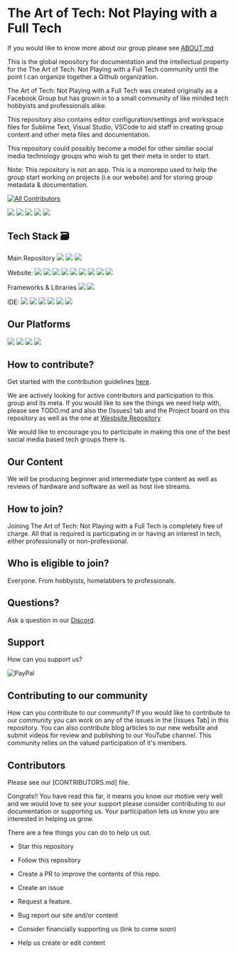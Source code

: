 # The Art of Tech: Not Playing with a Full Tech

If you would like to know more about our group please see [ABOUT.md](https://github.com/taotnpwaft/metadata/blob/main/ABOUT.md)

This is the global repository for documentation and the intellectual property for the The Art of Tech: Not Playing with a Full Tech community until the point I can organize together a Github organization.

The Art of Tech: Not Playing with a Full Tech was created originally as a Facebook Group but has grown in to a small community of like minded tech hobbyists and professionals alike.

This repository also contains editor configuration/settings and workspace files for Sublime Text, Visual Studio, VSCode to aid staff in creating group content and other meta files and documentation.

This repository could possibly become a model for other similar social media technology groups who wish to get their meta in order to start.

Note: This repository is not an app.  This is a monorepo used to help the group start working on projects (i.e our website) and for storing group metadata & documentation.

[![All Contributors](https://img.shields.io/badge/all_contributors-bot-orange.svg?style=flat-square)](#contributors-)

<div>
<img src="https://img.shields.io/github/discussions/taotnpwaft?style=for-the-badge">
<img src="https://img.shields.io/github/license/taotnpwaft?style=for-the-badge">
<img src="https://img.shields.io/github/contributors/taotnpwaft?style=for-the-badge">
<img src="https://img.shields.io/github/stars/taotnpwaft?style=for-the-badge">
<img src="https://img.shields.io/github/issues/taotnpwaft?style=for-the-badge">
</div>

## Tech Stack 🗃

 Main Repository
 <img src="https://img.shields.io/badge/Markdown-000000?style=for-the-badge&logo=markdown&logoColor=white">
 <img src="https://img.shields.io/badge/Git-F05032?style=for-the-badge&logo=git&logoColor=white">
 <img src="https://img.shields.io/badge/GitHub-100000?style=for-the-badge&logo=github&logoColor=white">

 Website:
 <img src="https://img.shields.io/badge/Bootstrap-563D7C?style=for-the-badge&logo=bootstrap&logoColor=white">
 <img src="https://img.shields.io/badge/jQuery-0769AD?style=for-the-badge&logo=jquery&logoColor=white" >
 <img src="https://img.shields.io/badge/Apache-D22128?style=for-the-badge&logo=Apache&logoColor=white">
 <img src="https://img.shields.io/badge/.NET-512BD4?style=for-the-badge&logo=dotnet&logoColor=white">
 <img src="https://img.shields.io/badge/C%23-239120?style=for-the-badge&logo=c-sharp&logoColor=white">
 <img src="https://img.shields.io/badge/MySQL-00000F?style=for-the-badge&logo=mysql&logoColor=white">
 <img src="https://img.shields.io/badge/CSS3-1572B6?style=for-the-badge&logo=css3&logoColor=white)">
 <img src="https://img.shields.io/badge/JavaScript-323330?style=for-the-badge&logo=javascript&logoColor=F7DF1E">
 <img src="https://img.shields.io/badge/PHP-777BB4?style=for-the-badge&logo=php&logoColor=white">

 Frameworks & Libraries
 <img src="https://img.shields.io/badge/express.js-%23404d59.svg?style=for-the-badge&logo=express&logoColor=%2361DAFB">
 <img src="https://img.shields.io/badge/node.js-6DA55F?style=for-the-badge&logo=node.js&logoColor=white">

 IDE: <img src="https://img.shields.io/badge/Visual_Studio_Code-0078D4?style=for-the-badge&logo=visual%20studio%20code&logoColor=white">
 <img src="https://img.shields.io/badge/Visual_Studio-5C2D91?style=for-the-badge&logo=visual%20studio&logoColor=white">
 <img src="https://img.shields.io/badge/Atom-%2366595C.svg?style=for-the-badge&logo=atom&logoColor=white">
 <img src="https://img.shields.io/badge/IntelliJIDEA-000000.svg?style=for-the-badge&logo=intellij-idea&logoColor=white">
 <img src="https://img.shields.io/badge/phpstorm-143?style=for-the-badge&logo=phpstorm&logoColor=black&color=black&labelColor=darkorchid">
 <img src="https://img.shields.io/badge/sublime_text-%23575757.svg?style=for-the-badge&logo=sublime-text&logoColor=important">

## Our Platforms

 <a href="https://discord.com/invite/KydrUs4"><img src="https://img.shields.io/badge/Discord-7289DA?style=for-the-badge&logo=discord&logoColor=white"></a>
 <a href="https://www.reddit.com/r/TheArtofTech/"><img src="https://img.shields.io/reddit/subreddit-subscribers/TheArtOfTech?style=for-the-badge"></a>
 <a href="https://www.facebook.com/groups/918445681921895"><img src="https://img.shields.io/badge/Facebook-1877F2?style=for-the-badge&logo=facebook&logoColor=white"></a>
 <a href="https://youtube.com/channel/UC2hE-HmchxgjsmfRcJ3S25w"><img src="https://img.shields.io/badge/YouTube-FF0000?style=for-the-badge&logo=youtube&logoColor=white"></a>

## How to contribute?

Get started with the contribution guidelines [here]([https://github.com/taotnpwaft/blob/master/CONTRIBUTING.md](https://github.com/taotnpwaft/metadata/blob/main/CONTRIBUTING.md)).

We are actively looking for active contributors and participation to this group and its meta.  If you would like to see the things we need help with, please see TODO.md and also the [Issues] tab and the Project board on this repository as well as the one at [Wesbsite Repository](https://www.github.com/taotnpwaft/website/)

We would like to encourage you to participate in making this one of the best social media based tech groups there is.

## Our Content

We will be producing beginner and intermediate type content as well as reviews of hardware and software as well as host live streams.

## How to join?

Joining The Art of Tech: Not Playing with a Full Tech is completely free of charge.  All that is required is participating in or having an interest in tech, either professionally or non-professional.

## Who is eligible to join?

Everyone.  From hobbyists, homelabbers to professionals.

## Questions?

Ask a question in our [Discord](https://discord.gg/KydrUs4).

## Support

How can you support us?

![PayPal](https://img.shields.io/badge/PayPal-00457C?style=for-the-badge&logo=paypal&logoColor=white)

## Contributing to our community

How can you contribute to our community? If you would like to contribute to our community you can work on any of the issues in the [Issues Tab] in this repository. You can also contribute blog articles to our new website and submit videos for review and publishing to our YouTube channel.  This community relies on the valued participation of it's members.

## Contributors

Please see our [CONTRIBUTORS.md] file.

Congrats!! You have read this far, it means you know our motive very well and we would love to see your support please consider contributing to our documentation or supporting us.  Your participation lets us know you are interested in helping us grow.

There are a few things you can do to help us out.

* Star this repository

* Follow this repository

* Create a PR to improve the contents of this repo.

* Create an issue

* Request a feature.

* Bug report our site and/or content

* Consider financially supporting us (link to come soon)

* Help us create or edit content
